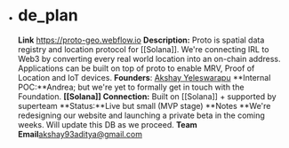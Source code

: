 - # de_plan
  **Link** https://proto-geo.webflow.io
  **Description:** Proto is spatial data registry and location protocol for [[Solana]]. We're connecting IRL to Web3 by converting every real world location into an on-chain address. Applications can be built on top of proto to enable MRV, Proof of Location and IoT devices. 
  **Founders**: [Akshay Yeleswarapu](https://twitter.com/thede_plandude)
  **Internal POC:**Andrea; but we're yet to formally get in touch with the Foundation.
  **[[Solana]] Connection:** Built on [[Solana]] + supported by superteam
  **Status:**Live but small (MVP stage)
  **Notes **We're redesigning our website and launching a private beta in the coming weeks.  Will update this DB as we proceed.
  **Team Email**akshay93aditya@gmail.com

